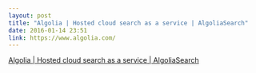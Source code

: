 ```yaml
---
layout: post
title: "Algolia | Hosted cloud search as a service | AlgoliaSearch"
date: 2016-01-14 23:51
link: https://www.algolia.com/
---
```


[Algolia | Hosted cloud search as a service | AlgoliaSearch](https://www.algolia.com/)

> 

